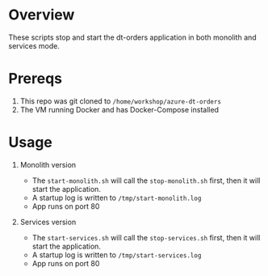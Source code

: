 # Overview

These scripts stop and start the dt-orders application in both monolith and services mode.

# Prereqs

1. This repo was git cloned to `/home/workshop/azure-dt-orders`
1. The VM running Docker and has Docker-Compose installed

# Usage

1. Monolith version
    * The `start-monolith.sh` will call the `stop-monolith.sh` first, then it will start the application.
    * A startup log is written to `/tmp/start-monolith.log`
    * App runs on port 80

1. Services version
    * The `start-services.sh` will call the `stop-services.sh` first, then it will start the application.
    * A startup log is written to `/tmp/start-services.log`
    * App runs on port 80
